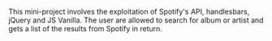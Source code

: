This mini-project involves the exploitation of Spotify's API, handlesbars, jQuery and JS Vanilla. The user are allowed to search for album or artist and gets a list of the results from Spotify in return.
